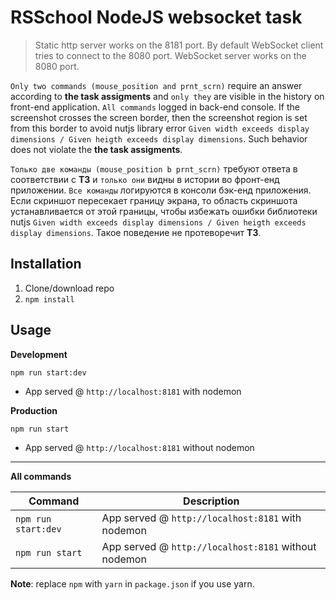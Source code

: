 # RSSchool NodeJS websocket task
> Static http server works on the 8181 port. 
> By default WebSocket client tries to connect to the 8080 port. 
> WebSocket server works on the 8080 port.

`Only two commands (mouse_position and prnt_scrn)` require an answer according to **the task assigments** and `only they` are visible in the history on front-end application. `All commands` logged in back-end console. If the screenshot crosses the screen border, then the screenshot region is set from this border to avoid nutjs library error `Given width exceeds display dimensions / Given heigth exceeds display dimensions`. Such behavior does not violate the **the task assigments**.

`Только две команды (mouse_position b prnt_scrn)` требуют ответа в соответствии с **ТЗ** и `только они` видны в истории во фронт-енд приложении. `Все команды` логируются в консоли бэк-енд приложения. Если скриншот пересекает границу экрана, то область скриншота устанавливается от этой границы, чтобы избежать ошибки библиотеки nutjs `Given width exceeds display dimensions / Given heigth exceeds display dimensions`. Такое поведение не протеворечит **ТЗ**.

## Installation
1. Clone/download repo
2. `npm install`

## Usage
**Development**

`npm run start:dev`

* App served @ `http://localhost:8181` with nodemon

**Production**

`npm run start`

* App served @ `http://localhost:8181` without nodemon

---

**All commands**

Command | Description
--- | ---
`npm run start:dev` | App served @ `http://localhost:8181` with nodemon
`npm run start` | App served @ `http://localhost:8181` without nodemon

**Note**: replace `npm` with `yarn` in `package.json` if you use yarn.

